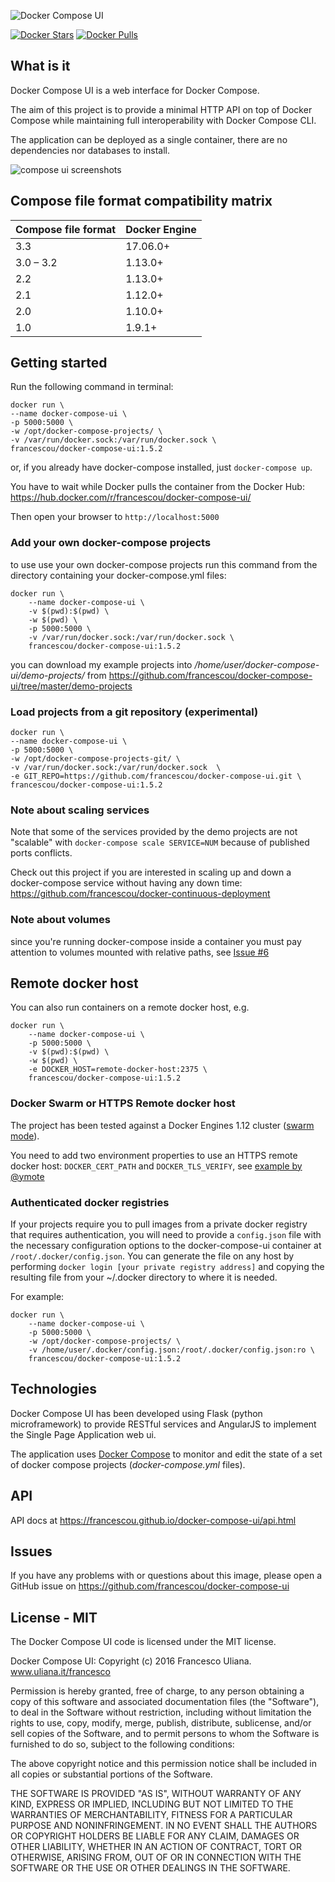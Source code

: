 ![Docker Compose UI](https://raw.githubusercontent.com/francescou/docker-compose-ui/master/static/images/logo-dark.png)

[![Docker Stars](https://img.shields.io/docker/stars/francescou/docker-compose-ui.svg)](https://hub.docker.com/r/francescou/docker-compose-ui/)
[![Docker Pulls](https://img.shields.io/docker/pulls/francescou/docker-compose-ui.svg)](https://hub.docker.com/r/francescou/docker-compose-ui/)

## What is it

Docker Compose UI is a web interface for Docker Compose.

The aim of this project is to provide a minimal HTTP API on top of Docker Compose while maintaining full interoperability with Docker Compose CLI.

The application can be deployed as a single container, there are no dependencies nor databases to install.

![compose ui screenshots](https://raw.githubusercontent.com/francescou/docker-compose-ui/master/screenshots/docker-compose-ui.gif)


## Compose file format compatibility matrix

| Compose file format  | Docker Engine |
| ------------- | ------------- |
| 3.3| 17.06.0+ |
| 3.0 – 3.2| 1.13.0+ |
| 2.2	| 1.13.0+ |
| 2.1	| 1.12.0+ |
| 2.0	| 1.10.0+ |
| 1.0	| 1.9.1+ |

## Getting started

Run the following command in terminal:

    docker run \
    --name docker-compose-ui \
    -p 5000:5000 \
    -w /opt/docker-compose-projects/ \
    -v /var/run/docker.sock:/var/run/docker.sock \
    francescou/docker-compose-ui:1.5.2

or, if you already have docker-compose installed, just `docker-compose up`.

You have to wait while Docker pulls the container from the Docker Hub: <https://hub.docker.com/r/francescou/docker-compose-ui/>

Then open your browser to `http://localhost:5000`

### Add your own docker-compose projects

to use use your own docker-compose projects run this command from the directory containing your docker-compose.yml files:

    docker run \
        --name docker-compose-ui \
        -v $(pwd):$(pwd) \
        -w $(pwd) \
        -p 5000:5000 \
        -v /var/run/docker.sock:/var/run/docker.sock \
        francescou/docker-compose-ui:1.5.2

you can download my example projects into */home/user/docker-compose-ui/demo-projects/* from https://github.com/francescou/docker-compose-ui/tree/master/demo-projects

### Load projects from a git repository (experimental)

    docker run \
    --name docker-compose-ui \
    -p 5000:5000 \
    -w /opt/docker-compose-projects-git/ \
    -v /var/run/docker.sock:/var/run/docker.sock  \
    -e GIT_REPO=https://github.com/francescou/docker-compose-ui.git \
    francescou/docker-compose-ui:1.5.2

### Note about scaling services

Note that some of the services provided by the demo projects are not "scalable" with `docker-compose scale SERVICE=NUM` because of published ports conflicts.

Check out this project if you are interested in scaling up and down a docker-compose service without having any down time: <https://github.com/francescou/docker-continuous-deployment>


### Note about volumes

since you're running docker-compose inside a container you must pay attention to volumes mounted with relative paths, see [Issue #6](https://github.com/francescou/docker-compose-ui/issues/6)

## Remote docker host

You can also run containers on a remote docker host, e.g.

    docker run \
        --name docker-compose-ui \
        -p 5000:5000 \
        -v $(pwd):$(pwd) \
        -w $(pwd) \
        -e DOCKER_HOST=remote-docker-host:2375 \
        francescou/docker-compose-ui:1.5.2


### Docker Swarm or HTTPS Remote docker host

The project has been tested against a Docker Engines 1.12 cluster ([swarm mode](https://docs.docker.com/engine/swarm/swarm-tutorial/)).

You need to add two environment properties to use an HTTPS remote docker host: `DOCKER_CERT_PATH` and `DOCKER_TLS_VERIFY`, see [example by @ymote](https://github.com/francescou/docker-compose-ui/issues/5#issuecomment-135697832)

### Authenticated docker registries

If your projects require you to pull images from a private docker registry that requires authentication, you will need to provide a `config.json` file with the necessary configuration options to the docker-compose-ui container at `/root/.docker/config.json`. You can generate the file on any host by performing `docker login [your private registry address]` and copying the resulting file from your ~/.docker directory to where it is needed.

For example:

    docker run \
        --name docker-compose-ui \
        -p 5000:5000 \
        -w /opt/docker-compose-projects/ \
        -v /home/user/.docker/config.json:/root/.docker/config.json:ro \
        francescou/docker-compose-ui:1.5.2

## Technologies

Docker Compose UI has been developed using Flask (python microframework) to provide RESTful services and AngularJS to implement the Single Page Application web ui.

The application uses [Docker Compose](https://docs.docker.com/compose) to monitor and edit the state of a set of docker compose projects (*docker-compose.yml* files).


## API

API docs at <https://francescou.github.io/docker-compose-ui/api.html>

## Issues

If you have any problems with or questions about this image, please open a GitHub issue on https://github.com/francescou/docker-compose-ui

## License - MIT

The Docker Compose UI code is licensed under the MIT license.

Docker Compose UI: Copyright (c) 2016 Francesco Uliana. www.uliana.it/francesco

Permission is hereby granted, free of charge, to any person obtaining a copy
of this software and associated documentation files (the "Software"), to deal
in the Software without restriction, including without limitation the rights
to use, copy, modify, merge, publish, distribute, sublicense, and/or sell
copies of the Software, and to permit persons to whom the Software is
furnished to do so, subject to the following conditions:

The above copyright notice and this permission notice shall be included in
all copies or substantial portions of the Software.

THE SOFTWARE IS PROVIDED "AS IS", WITHOUT WARRANTY OF ANY KIND, EXPRESS OR
IMPLIED, INCLUDING BUT NOT LIMITED TO THE WARRANTIES OF MERCHANTABILITY,
FITNESS FOR A PARTICULAR PURPOSE AND NONINFRINGEMENT. IN NO EVENT SHALL THE
AUTHORS OR COPYRIGHT HOLDERS BE LIABLE FOR ANY CLAIM, DAMAGES OR OTHER
LIABILITY, WHETHER IN AN ACTION OF CONTRACT, TORT OR OTHERWISE, ARISING FROM,
OUT OF OR IN CONNECTION WITH THE SOFTWARE OR THE USE OR OTHER DEALINGS IN
THE SOFTWARE.



